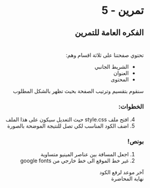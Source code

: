 <div dir="rtl">

# تمرين - 5

## الفكره العامة للتمرين

#

تحتوي صفحتنا على ثلاثة اقسام وهم:

- الشريط الجانبي
- العنوان
- المحتوى

سنقوم بتقسيم وترتيب الصفحة بحيث تظهر بالشكل المطلوب

### الخطوات:
<!-- 
1. قم بفتح الملف في VS Code
2. افتح الصفحة index.html التي ستجد فيها الاقسام
3. افتح صورة "الشكل النهائي" لكي ترى الشكل النهائي المطلوب
 -->
4. افتح ملف style.css حيث التعديل سيكون على هذا الملف
5. اضف الكود المناسب لكي تصل للنتيجة الموضحة بالصورة

### بونص!

1. اجعل المسافة بين عناصر المينيو متساوية
2. غير خط الموقع الى خط خارجي من google fonts

آخر موعد لرفع الكود\
نهاية المحاضرة

</div>
